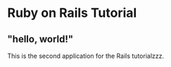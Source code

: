 # Ruby on Rails Tutorial

## "hello, world!"

This is the second application for the Rails tutorialzzz.